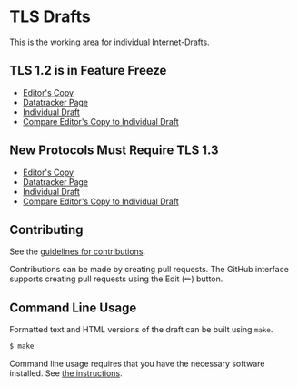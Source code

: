 # TLS Drafts

This is the working area for individual Internet-Drafts.

## TLS 1.2 is in Feature Freeze

* [Editor's Copy](https://richsalz.github.io/tls12-frozen/#go.draft-rsalz-tls-tls12-frozen.html)
* [Datatracker Page](https://datatracker.ietf.org/doc/draft-rsalz-tls-tls12-frozen)
* [Individual Draft](https://datatracker.ietf.org/doc/html/draft-rsalz-tls-tls12-frozen)
* [Compare Editor's Copy to Individual Draft](https://richsalz.github.io/tls12-frozen/#go.draft-rsalz-tls-tls12-frozen.diff)

## New Protocols Must Require TLS 1.3

* [Editor's Copy](https://richsalz.github.io/tls12-frozen/#go.draft-rsalz-uta-require-tls13.html)
* [Datatracker Page](https://datatracker.ietf.org/doc/draft-rsalz-uta-require-tls13)
* [Individual Draft](https://datatracker.ietf.org/doc/html/draft-rsalz-uta-require-tls13)
* [Compare Editor's Copy to Individual Draft](https://richsalz.github.io/tls12-frozen/#go.draft-rsalz-uta-require-tls13.diff)


## Contributing

See the
[guidelines for contributions](https://github.com/richsalz/tls12-frozen/blob/main/CONTRIBUTING.md).

Contributions can be made by creating pull requests.
The GitHub interface supports creating pull requests using the Edit (✏) button.


## Command Line Usage

Formatted text and HTML versions of the draft can be built using `make`.

```sh
$ make
```

Command line usage requires that you have the necessary software installed.  See
[the instructions](https://github.com/martinthomson/i-d-template/blob/main/doc/SETUP.md).

